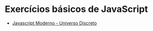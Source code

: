 # Exercícios básicos de JavaScript

- [Javascript Moderno - Universo Discreto](https://www.youtube.com/playlist?list=PL-t7zzWJWPtzTKj1m8a7IDA2s2DCA2F5R)

